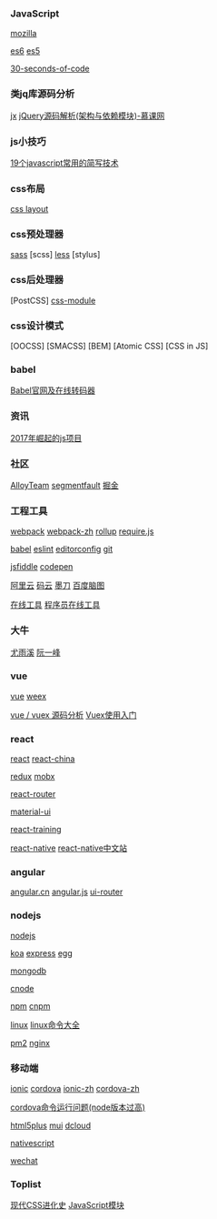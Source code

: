 ### JavaScript

[mozilla](https://developer.mozilla.org/zh-CN/)

[es6](http://es6.ruanyifeng.com/)
[es5](http://javascript.ruanyifeng.com/)

[30-seconds-of-code](https://github.com/Chalarangelo/30-seconds-of-code)


### 类jq库源码分析

[jx](https://github.com/kinvix/AlloyTimer)
[jQuery源码解析(架构与依赖模块)-慕课网](https://www.imooc.com/learn/172)


### js小技巧

[19个javascript常用的简写技术](http://blog.csdn.net/sinat_17775997/article/details/73692697)

### css布局

[css layout](http://zh.learnlayout.com/)


### css预处理器

[sass](http://sass-lang.com/)
[scss]
[less](http://lesscss.org/)
[stylus]


### css后处理器

[PostCSS]
[css-module](https://github.com/css-modules/css-modules)


### css设计模式

[OOCSS]
[SMACSS]
[BEM]
[Atomic CSS]
[CSS in JS]

### babel
[Babel官网及在线转码器](https://babeljs.io/)

### 资讯

[2017年崛起的js项目](https://segmentfault.com/a/1190000012927293)

### 社区

[AlloyTeam](http://www.alloyteam.com/)
[segmentfault](https://segmentfault.com/)
[掘金](https://juejin.im/)


### 工程工具

[webpack](https://webpack.js.org/)
[webpack-zh](https://webpack-china.org/)
[rollup](https://rollupjs.org/guide/en)
[require.js](http://requirejs.org/)

[babel](http://babeljs.io/)
[eslint](https://eslint.org/)
[editorconfig](http://editorconfig.org/)
[git](https://git-scm.com/)

[jsfiddle](https://jsfiddle.net/)
[codepen](https://codepen.io/)

[阿里云](https://www.aliyun.com/)
[码云](https://gitee.com/)
[墨刀](https://modao.cc/)
[百度脑图](http://naotu.baidu.com/)

[在线工具](https://tool.lu/)
[程序员在线工具](http://www.ofmonkey.com/)

### 大牛

[尤雨溪](http://evanyou.me/)
[阮一峰](http://www.ruanyifeng.com/blog/)

### vue

[vue](https://cn.vuejs.org/)
[weex](http://weex.apache.org/)

[vue / vuex 源码分析](https://www.imooc.com/t/3017249)
[Vuex使用入门](http://blog.csdn.net/h5_queenstyle12/article/details/75386359)

### react

[react](https://reactjs.org/)
[react-china](http://react-china.org/)

[redux](https://redux.js.org/)
[mobx](https://mobx.js.org/)

[react-router](http://react-guide.github.io/react-router-cn/)

[material-ui](https://material-ui-next.com/)

[react-training](https://reacttraining.com/)

[react-native](http://facebook.github.io/react-native/)
[react-native中文站](https://reactnative.cn/)

### angular

[angular.cn](https://angular.cn/)
[angular.js](http://www.angularjs.net.cn/)
[ui-router](https://ui-router.github.io/)


### nodejs

[nodejs](https://github.com/nodejs)

[koa](https://github.com/koajs)
[express](https://github.com/expressjs)
[egg](http://eggjs.org/)

[mongodb](https://www.mongodb.com/)

[cnode](https://cnodejs.org/)

[npm](https://www.npmjs.com/)
[cnpm](https://npm.taobao.org/)

[linux](https://www.linux.org/)
[linux命令大全](http://man.linuxde.net/)

[pm2](http://pm2.keymetrics.io/)
[nginx](http://nginx.org/)


### 移动端
[ionic](https://ionicframework.com/)
[cordova](http://cordova.apache.org/)
[ionic-zh](http://www.ionic.wang/)
[cordova-zh](http://cordova.axuer.com/)

[cordova命令运行问题(node版本过高)](http://www.it1352.com/550659.html)

[html5plus](http://www.html5plus.org/)
[mui](http://dev.dcloud.net.cn/mui/)
[dcloud](http://www.dcloud.io/index.html)

[nativescript](https://www.nativescript.org/)

[wechat](https://mp.weixin.qq.com/)


### Toplist

[现代CSS进化史](https://segmentfault.com/a/1190000013191860)
[JavaScript模块](https://qiqihaobenben.github.io/Front-End-Basics/JavaScript/utility/module)
